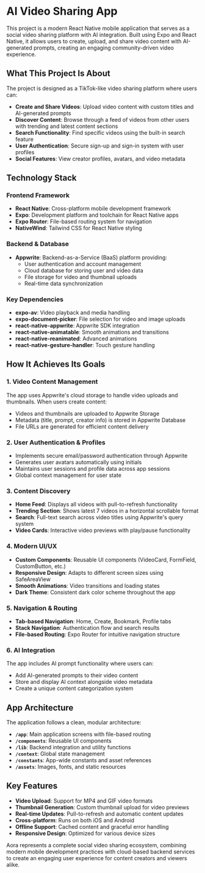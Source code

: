 # AI Video Sharing App

This project is a modern React Native mobile application that serves as a social video sharing platform with AI integration. Built using Expo and React Native, it allows users to create, upload, and share video content with AI-generated prompts, creating an engaging community-driven video experience.

## What This Project Is About

The project is designed as a TikTok-like video sharing platform where users can:

- **Create and Share Videos**: Upload video content with custom titles and AI-generated prompts
- **Discover Content**: Browse through a feed of videos from other users with trending and latest content sections
- **Search Functionality**: Find specific videos using the built-in search feature
- **User Authentication**: Secure sign-up and sign-in system with user profiles
- **Social Features**: View creator profiles, avatars, and video metadata

## Technology Stack

### Frontend Framework
- **React Native**: Cross-platform mobile development framework
- **Expo**: Development platform and toolchain for React Native apps
- **Expo Router**: File-based routing system for navigation
- **NativeWind**: Tailwind CSS for React Native styling

### Backend & Database
- **Appwrite**: Backend-as-a-Service (BaaS) platform providing:
  - User authentication and account management
  - Cloud database for storing user and video data
  - File storage for video and thumbnail uploads
  - Real-time data synchronization

### Key Dependencies
- **expo-av**: Video playback and media handling
- **expo-document-picker**: File selection for video and image uploads
- **react-native-appwrite**: Appwrite SDK integration
- **react-native-animatable**: Smooth animations and transitions
- **react-native-reanimated**: Advanced animations
- **react-native-gesture-handler**: Touch gesture handling

## How It Achieves Its Goals

### 1. **Video Content Management**
The app uses Appwrite's cloud storage to handle video uploads and thumbnails. When users create content:
- Videos and thumbnails are uploaded to Appwrite Storage
- Metadata (title, prompt, creator info) is stored in Appwrite Database
- File URLs are generated for efficient content delivery

### 2. **User Authentication & Profiles**
- Implements secure email/password authentication through Appwrite
- Generates user avatars automatically using initials
- Maintains user sessions and profile data across app sessions
- Global context management for user state

### 3. **Content Discovery**
- **Home Feed**: Displays all videos with pull-to-refresh functionality
- **Trending Section**: Shows latest 7 videos in a horizontal scrollable format
- **Search**: Full-text search across video titles using Appwrite's query system
- **Video Cards**: Interactive video previews with play/pause functionality

### 4. **Modern UI/UX**
- **Custom Components**: Reusable UI components (VideoCard, FormField, CustomButton, etc.)
- **Responsive Design**: Adapts to different screen sizes using SafeAreaView
- **Smooth Animations**: Video transitions and loading states
- **Dark Theme**: Consistent dark color scheme throughout the app

### 5. **Navigation & Routing**
- **Tab-based Navigation**: Home, Create, Bookmark, Profile tabs
- **Stack Navigation**: Authentication flow and search results
- **File-based Routing**: Expo Router for intuitive navigation structure

### 6. **AI Integration**
The app includes AI prompt functionality where users can:
- Add AI-generated prompts to their video content
- Store and display AI context alongside video metadata
- Create a unique content categorization system

## App Architecture

The application follows a clean, modular architecture:

- **`/app`**: Main application screens with file-based routing
- **`/components`**: Reusable UI components
- **`/lib`**: Backend integration and utility functions
- **`/context`**: Global state management
- **`/constants`**: App-wide constants and asset references
- **`/assets`**: Images, fonts, and static resources

## Key Features

- **Video Upload**: Support for MP4 and GIF video formats
- **Thumbnail Generation**: Custom thumbnail upload for video previews
- **Real-time Updates**: Pull-to-refresh and automatic content updates
- **Cross-platform**: Runs on both iOS and Android
- **Offline Support**: Cached content and graceful error handling
- **Responsive Design**: Optimized for various device sizes

Aora represents a complete social video sharing ecosystem, combining modern mobile development practices with cloud-based backend services to create an engaging user experience for content creators and viewers alike.
